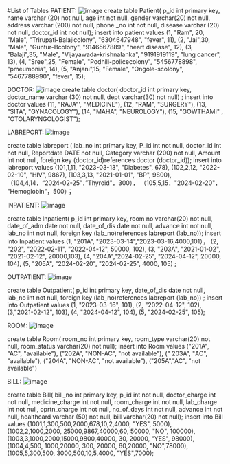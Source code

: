 #List of Tables
PATIENT:
![image](https://github.com/user-attachments/assets/88ef0bae-cf84-4d4f-b7f5-d986fe241b19)
create table Patient(
p_id int primary key, name varchar (20) not null, age int not null, gender varchar(20) not null, address varchar (200) not null, phone _no int not null, disease varchar (20) not null, doctor_id int not null);
insert into patient values
(1, "Ram", 20, "Male", "Trirupati-Balajicolony", "6304647948", "fever", 11), (2, "Jai",30, "Male", "Guntur-Bcolony", "9146567889", "heart disease", 12), (3, "Balaji",35, "Male", "Vijayawada-krishnalanka", "9191919119", "lung cancer", 13), (4, "Sree",25, "Female", "Podhili-policecolony", "5456778898", "pmeumonia", 14), (5, "Anjani",15, "Female", "Ongole-scolony", "5467788990", "fever", 15);

DOCTOR:
![image](https://github.com/user-attachments/assets/3199085f-04bc-4065-834a-7d1195997c29)
create table doctor(
doctor_id int primary key, doctor_name varchar (30) not null, dept varchar(30) not null) ;
insert into doctor values
(11, "RAJA"', "MEDICINE"), (12, "RAM", "SURGERY"), (13, "SITA", "GYNACOLOGY"), (14, "МАНА", "NEUROLOGY"), (15, "GOWTHAMI" , "OTOLARYNGOLOGIST");

LABREPORT:
![image](https://github.com/user-attachments/assets/59cb65a5-a990-4595-9df8-47a82c1171e3)

create table labreport (
lab_no int primary key, P_id int not null, doctor_id int not null, Reportdate DATE not null, Category varchar (200) not null, Amount int not null, foreign key (doctor_id)references doctor (doctor_id));
insert into labreport values
(101,1,11, "2023-03-13", "Diabetes", 678), (102,2,12, "2022-02-10", "HIV", 9867), (103,3,13, "2021-01-01", "ВР", 9800), （104,4,14，“2024-02-25”，”Thyroid"，300），
（105,5,15，"2024-02-20"， "Hemoglobin"，500）；

INPATIENT:
![image](https://github.com/user-attachments/assets/daa3d87f-28b4-442d-9ef4-b5226083b907)

create table Inpatient(
p_id int primary key, room no varchar(20) not null, date_of_adm date not null, date_of_dis date not null, advance int not null, lab_no int not null, foreign key (lab_no)references labreport (lab_no));
insert into Inpatient values
(1, "201A", "2023-03-14","2023-03-16,4000,101），
(2, "202", "2022-02-11", "2022-04-12", 50000, 102), (3, "203А", "2021-01-02", "2021-02-12", 20000,103), (4, "204A","2024-02-25", "2024-04-12", 20000, 104), (5, "205A", "2024-02-20", "2024-02-25", 4000, 105) ;

OUTPATIENT:
![image](https://github.com/user-attachments/assets/d3be26e8-4526-4345-a5e1-daf4fa0395b2)

create table Outpatient(
p_id int primary key, date_of_dis date not null, lab_no int not null, foreign key (lab_no)references labreport (lab_no)) ;
insert into Outpatient values
(1, "2023-03-16", 101), (2, "2022-04-12", 102), (3,"2021-02-12", 103), (4, "2024-04-12", 104), (5, "2024-02-25", 105);

ROOM:
![image](https://github.com/user-attachments/assets/5c06d554-ce63-4d93-bf12-1419ddc96840)

create table Room(
room_no int primary key, room_type varchar(20) not null, room_status varchar(20) not null);
insert into Room values
("201A", "AC", "available"), ("202A", "NON-AC", "not available"), (" 203А", "AC", "available"), ("204A", "NON-AC", "not available"), ("205A","AC", "not available")

BILL:
![image](https://github.com/user-attachments/assets/7789def1-1e1f-4ad2-9404-e82ddc0e4ad7)

create table Bill(
bill_no int primary key, p_id int not null, doctor_charge int not null, medicine_charge int not null, room_charge int not null, lab_charge int not null, oprtn_charge int not null, no_of_days int not null, advance int not null, healthcard varchar (50) not null, bill varchar(20) not null);
insert into Bill values
(1001,1,300,500,2000,678,10,2,4000, "YES", 5000), (1002,2,1000,2000, 25000,9867,40000,60, 50000, "NO", 100000), (1003,3,1000,2000,15000,9800,40000, 30, 20000, "YES", 98000), (1004,4,500, 1000,20000, 300, 20000, 60,20000, "NO",78000), (1005,5,300,500, 3000,500,10,5,4000, "YES",7000);
